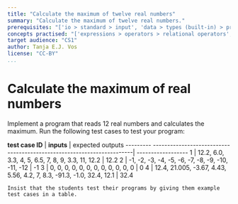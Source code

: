 ```yaml
---
title: "Calculate the maximum of twelve real numbers"
summary: "Calculate the maximum of twelve real numbers."
prerequisites: "['io > standard > input', 'data > types (built-in) > primitive > numeric', 'imperative programming > variables > variable declaration', 'imperative programming > variables > assignment']"
concepts practised: "['expressions > operators > relational operators', 'control flow > loops', 'control flow > conditionals']"
target audience: "CS1"
author: Tanja E.J. Vos
license: "CC-BY"
...
```


# Calculate the maximum of real numbers





Implement a program that reads 12 real numbers and calculates the
maximum. Run the following test cases to test your program:

**test case ID** | **inputs**                                                   | expected outputs
--------- -----------------------------------------------------------------------| ------------------
1      |   12.2, 6.0, 3.3, 4, 5, 6.5, 7, 8, 9, 3.3, 11, 12.2                      | 12.2
2      |   -1, -2, -3, -4, -5, -6, -7, -8, -9, -10, -11, -12                     |  -1
3      |   0, 0, 0, 0, 0, 0, 0, 0, 0, 0, 0, 0                                    |  0
4      |   12.4, 21.005, -3.67, 4.43, 5.56, 4.2, 7, 8.3, -91.3, -1.0, 32.4, 12.1  | 32.4

```testruntile
Insist that the students test their programs by giving them example
test cases in a table.
```
